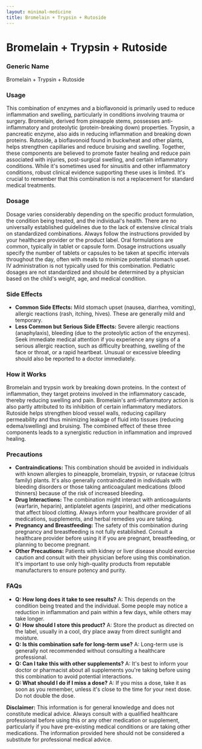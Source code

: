 ```yaml
---
layout: minimal-medicine
title: Bromelain + Trypsin + Rutoside
---
```


# Bromelain + Trypsin + Rutoside
### Generic Name
Bromelain + Trypsin + Rutoside


### Usage

This combination of enzymes and a bioflavonoid is primarily used to reduce inflammation and swelling, particularly in conditions involving trauma or surgery.  Bromelain, derived from pineapple stems, possesses anti-inflammatory and proteolytic (protein-breaking down) properties. Trypsin, a pancreatic enzyme, also aids in reducing inflammation and breaking down proteins. Rutoside, a bioflavonoid found in buckwheat and other plants, helps strengthen capillaries and reduce bruising and swelling. Together, these components are believed to promote faster healing and reduce pain associated with injuries, post-surgical swelling, and certain inflammatory conditions. While it's sometimes used for sinusitis and other inflammatory conditions, robust clinical evidence supporting these uses is limited.  It's crucial to remember that this combination is not a replacement for standard medical treatments.

### Dosage

Dosage varies considerably depending on the specific product formulation, the condition being treated, and the individual's health.  There are no universally established guidelines due to the lack of extensive clinical trials on standardized combinations.  Always follow the instructions provided by your healthcare provider or the product label. Oral formulations are common, typically in tablet or capsule form. Dosage instructions usually specify the number of tablets or capsules to be taken at specific intervals throughout the day, often with meals to minimize potential stomach upset.  IV administration is not typically used for this combination. Pediatric dosages are not standardized and should be determined by a physician based on the child's weight, age, and medical condition.


### Side Effects

* **Common Side Effects:**  Mild stomach upset (nausea, diarrhea, vomiting), allergic reactions (rash, itching, hives). These are generally mild and temporary.
* **Less Common but Serious Side Effects:** Severe allergic reactions (anaphylaxis), bleeding (due to the proteolytic action of the enzymes).  Seek immediate medical attention if you experience any signs of a serious allergic reaction, such as difficulty breathing, swelling of the face or throat, or a rapid heartbeat.  Unusual or excessive bleeding should also be reported to a doctor immediately.

### How it Works

Bromelain and trypsin work by breaking down proteins.  In the context of inflammation, they target proteins involved in the inflammatory cascade, thereby reducing swelling and pain.  Bromelain's anti-inflammatory action is also partly attributed to its inhibition of certain inflammatory mediators. Rutoside helps strengthen blood vessel walls, reducing capillary permeability and thus minimizing leakage of fluid into tissues (reducing edema/swelling) and bruising. The combined effect of these three components leads to a synergistic reduction in inflammation and improved healing.

### Precautions

* **Contraindications:**  This combination should be avoided in individuals with known allergies to pineapple, bromelain, trypsin, or rutaceae (citrus family) plants.  It's also generally contraindicated in individuals with bleeding disorders or those taking anticoagulant medications (blood thinners) because of the risk of increased bleeding.
* **Drug Interactions:**  The combination might interact with anticoagulants (warfarin, heparin), antiplatelet agents (aspirin), and other medications that affect blood clotting.  Always inform your healthcare provider of all medications, supplements, and herbal remedies you are taking.
* **Pregnancy and Breastfeeding:**  The safety of this combination during pregnancy and breastfeeding is not fully established. Consult a healthcare provider before using it if you are pregnant, breastfeeding, or planning to become pregnant.
* **Other Precautions:**  Patients with kidney or liver disease should exercise caution and consult with their physician before using this combination.  It's important to use only high-quality products from reputable manufacturers to ensure potency and purity.

### FAQs

* **Q: How long does it take to see results?**  A: This depends on the condition being treated and the individual. Some people may notice a reduction in inflammation and pain within a few days, while others may take longer.
* **Q: How should I store this product?**  A: Store the product as directed on the label, usually in a cool, dry place away from direct sunlight and moisture.
* **Q: Is this combination safe for long-term use?**  A: Long-term use is generally not recommended without consulting a healthcare professional.
* **Q: Can I take this with other supplements?**  A: It's best to inform your doctor or pharmacist about all supplements you're taking before using this combination to avoid potential interactions.
* **Q: What should I do if I miss a dose?**  A: If you miss a dose, take it as soon as you remember, unless it's close to the time for your next dose.  Do not double the dose.



**Disclaimer:** This information is for general knowledge and does not constitute medical advice.  Always consult with a qualified healthcare professional before using this or any other medication or supplement, particularly if you have pre-existing medical conditions or are taking other medications.  The information provided here should not be considered a substitute for professional medical advice.
